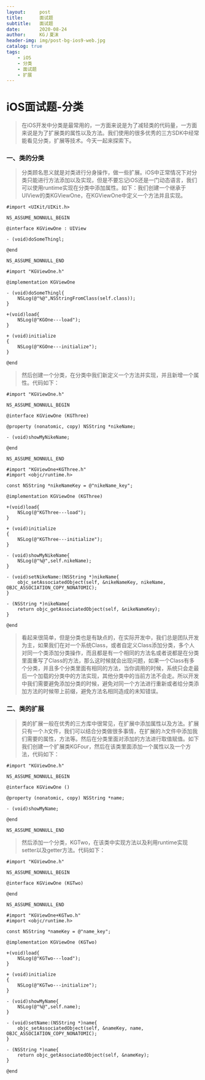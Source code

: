 ```yaml
---
layout:     post
title:      面试题
subtitle:   面试题
date:       2020-08-24
author:     KG丿夏沫
header-img: img/post-bg-ios9-web.jpg
catalog: true
tags:
    - iOS
    - 分类
    - 面试题
    - 扩展
---
```


# iOS面试题-分类

>在iOS开发中分类是最常用的，一方面来说是为了减轻类的代码量，一方面来说是为了扩展类的属性以及方法。我们使用的很多优秀的三方SDK中经常能看见分类，扩展等技术。今天一起来探索下。

### 一、类的分类

>分类顾名思义就是对类进行分身操作，做一些扩展。iOS中正常情况下对分类只能进行方法添加以及实现，但是不要忘记iOS还是一门动态语言，我们可以使用runtime实现在分类中添加属性。如下：我们创建一个继承于UIView的类KGViewOne，在KGViewOne中定义一个方法并且实现。

```
#import <UIKit/UIKit.h>

NS_ASSUME_NONNULL_BEGIN

@interface KGViewOne : UIView

- (void)doSomeThingl;

@end

NS_ASSUME_NONNULL_END

#import "KGViewOne.h"

@implementation KGViewOne

- (void)doSomeThingl{
    NSLog(@"%@",NSStringFromClass(self.class));
}

+(void)load{
    NSLog(@"KGOne---load");
}

+ (void)initialize
{
    NSLog(@"KGOne---initialize");
}

@end
```

>然后创建一个分类，在分类中我们新定义一个方法并实现，并且新增一个属性。代码如下：

```
#import "KGViewOne.h"

NS_ASSUME_NONNULL_BEGIN

@interface KGViewOne (KGThree)

@property (nonatomic, copy) NSString *nikeName;

- (void)showMyNikeName;

@end

NS_ASSUME_NONNULL_END

#import "KGViewOne+KGThree.h"
#import <objc/runtime.h>

const NSString *nikeNameKey = @"nikeName_key";

@implementation KGViewOne (KGThree)

+(void)load{
    NSLog(@"KGThree---load");
}

+ (void)initialize
{
    NSLog(@"KGThree---initialize");
}

- (void)showMyNikeName{
    NSLog(@"%@",self.nikeName);
}

- (void)setNikeName:(NSString *)nikeName{
    objc_setAssociatedObject(self, &nikeNameKey, nikeName, OBJC_ASSOCIATION_COPY_NONATOMIC);
}

- (NSString *)nikeName{
    return objc_getAssociatedObject(self, &nikeNameKey);
}

@end
```

>看起来很简单，但是分类也是有缺点的，在实际开发中，我们总是团队开发为主，如果我们在对一个系统Class，或者自定义Class添加分类，多个人对同一个类添加分类操作，而且都是有一个相同的方法名或者说都是在分类里面重写了Class的方法，那么这时候就会出现问题，如果一个Class有多个分类，并且多个分类里面有相同的方法，当你调用的时候，系统只会走最后一个加载的分类中的方法实现，其他分类中的当前方法不会走。所以开发中我们需要避免添加分类的时候，避免对同一个方法进行重新或者给分类添加方法的时候带上前缀，避免方法名相同造成的未知错误。

### 二、类的扩展

>类的扩展一般在优秀的三方库中很常见，在扩展中添加属性以及方法。扩展只有一个.h文件，我们可以结合分类做很多事情，在扩展的.h文件中添加我们需要的属性，方法等。然后在分类里面对添加的方法进行取值赋值。如下我们创建一个扩展类KGFour，然后在该类里面添加一个属性以及一个方法，代码如下：

```
#import "KGViewOne.h"

NS_ASSUME_NONNULL_BEGIN

@interface KGViewOne ()

@property (nonatomic, copy) NSString *name;

- (void)showMyName;

@end

NS_ASSUME_NONNULL_END

```

>然后添加一个分类，KGTwo，在该类中实现方法以及利用runtime实现setter以及getter方法。代码如下：

```
#import "KGViewOne.h"

NS_ASSUME_NONNULL_BEGIN

@interface KGViewOne (KGTwo)

@end

NS_ASSUME_NONNULL_END

#import "KGViewOne+KGTwo.h"
#import <objc/runtime.h>

const NSString *nameKey = @"name_key";

@implementation KGViewOne (KGTwo)

+(void)load{
    NSLog(@"KGTwo---load");
}

+ (void)initialize
{
    NSLog(@"KGTwo---initialize");
}

- (void)showMyName{
    NSLog(@"%@",self.name);
}

- (void)setName:(NSString *)name{
    objc_setAssociatedObject(self, &nameKey, name, OBJC_ASSOCIATION_COPY_NONATOMIC);
}

- (NSString *)name{
    return objc_getAssociatedObject(self, &nameKey);
}

@end
```